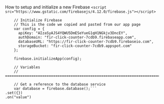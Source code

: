 How to setup and initialize a new Firebase
`<script src="https://www.gstatic.com/firebasejs/4.12.0/firebase.js"></script>`
```<script>
    // Initialize Firebase
    // This is the code we copied and pasted from our app page
    var config = {
      apiKey: "AIzaSyAJS4YQWU5DmESeYueG1qH1NGkjv3DncEY",
      authDomain: "fir-click-counter-7cdb9.firebaseapp.com",
      databaseURL: "https://fir-click-counter-7cdb9.firebaseio.com",
      storageBucket: "fir-click-counter-7cdb9.appspot.com"
    };

    firebase.initializeApp(config);

    // Variables
    // ================================================================================

    // Get a reference to the database service
    var database = firebase.database();```
.set({})
.on("value")
